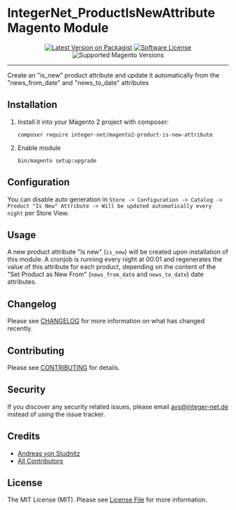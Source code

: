 # IntegerNet_ProductIsNewAttribute Magento Module
<div align="center">

[![Latest Version on Packagist][ico-version]][link-packagist]
[![Software License][ico-license]](LICENSE.md)
![Supported Magento Versions][ico-compatibility]
</div>

---

Create an "is_new" product attribute and update it automatically from the "news_from_date" and "news_to_date" attributes

## Installation

1. Install it into your Magento 2 project with composer:
    ```
    composer require integer-net/magento2-product-is-new-attribute
    ```

2. Enable module
    ```
    bin/magento setup:upgrade
    ```

## Configuration

You can disable auto generation in `Store -> Configuration -> Catalog -> Product "Is New" Attribute -> Will be updated automatically every night` per Store View.

## Usage

A new product attribute "Is new" (`is_new`) will be created upon installation of this module.
A cronjob is running every night at 00:01 and regenerates the value of this attribute for each 
product, depending on the content of the "Set Product as New From" (`news_from_date` and 
`news_to_date`) date attributes.

## Changelog

Please see [CHANGELOG](CHANGELOG.md) for more information on what has changed recently.

## Contributing

Please see [CONTRIBUTING](CONTRIBUTING.md) for details.

## Security

If you discover any security related issues, please email avs@integer-net.de instead of using the issue tracker.

## Credits

- [Andreas von Studnitz][link-author]
- [All Contributors][link-contributors]

## License

The MIT License (MIT). Please see [License File](LICENSE) for more information.

[ico-version]: https://img.shields.io/packagist/v/integer-net/magento2-product-is-new-attribute.svg?style=flat-square
[ico-license]: https://img.shields.io/badge/license-MIT-brightgreen.svg?style=flat-square
[ico-compatibility]: https://img.shields.io/badge/magento-2.3%20|%202.4-brightgreen.svg?logo=magento&longCache=true&style=flat-square

[link-packagist]: https://packagist.org/packages/integer-net/magento2-product-is-new-attribute
[link-author]: https://github.com/avstudnitz
[link-contributors]: ../../contributors
